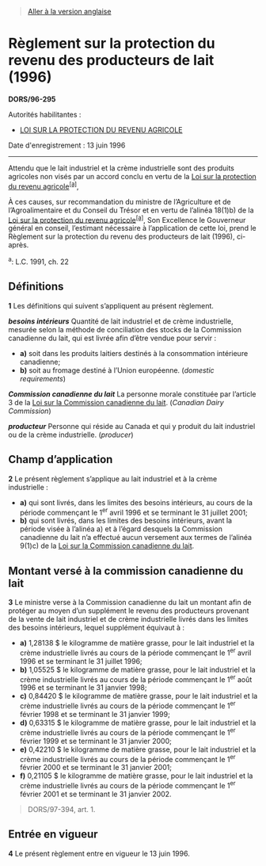 > [Aller à la version anglaise](/en/Regulations/Statutory%20Orders%20and%20Regulations/96/295.md)

# Règlement sur la protection du revenu des producteurs de lait (1996)

**DORS/96-295**

Autorités habilitantes : 
- [LOI SUR LA PROTECTION DU REVENU AGRICOLE](/fr/Lois/Lois%20du%20Canada/1991/ch.%2022.md)

Date d'enregistrement : 13 juin 1996

----------

Attendu que le lait industriel et la crème industrielle sont des produits agricoles non visés par un accord conclu en vertu de la [Loi sur la protection du revenu agricole](/fr/Lois/Lois%20du%20Canada/1991/ch.%2022.md)<sup><a href='#footnotea_f'>[a]</a></sup>,

À ces causes, sur recommandation du ministre de l’Agriculture et de l’Agroalimentaire et du Conseil du Trésor et en vertu de l’alinéa 18(1)b) de la [Loi sur la protection du revenu agricole](/fr/Lois/Lois%20du%20Canada/1991/ch.%2022.md)<sup><a href='#footnotea_f'>[a]</a></sup>, Son Excellence le Gouverneur général en conseil, l’estimant nécessaire à l’application de cette loi, prend le Règlement sur la protection du revenu des producteurs de lait (1996), ci-après.

<a name='footnotea_f'><sup>a</sup></a>: L.C. 1991, ch. 22<br />




## Définitions


**1** Les définitions qui suivent s’appliquent au présent règlement.

***besoins intérieurs*** Quantité de lait industriel et de crème industrielle, mesurée selon la méthode de conciliation des stocks de la Commission canadienne du lait, qui est livrée afin d’être vendue pour servir :
- **a)** soit dans les produits laitiers destinés à la consommation intérieure canadienne;
- **b)** soit au fromage destiné à l’Union européenne. (*domestic requirements*)

***Commission canadienne du lait*** La personne morale constituée par l’article 3 de la [Loi sur la Commission canadienne du lait](/fr/Lois/Lois%20révisées%20du%20Canada/C/C-15.md). (*Canadian Dairy Commission*)

***producteur*** Personne qui réside au Canada et qui y produit du lait industriel ou de la crème industrielle. (*producer*)




## Champ d’application


**2** Le présent règlement s’applique au lait industriel et à la crème industrielle :
- **a)** qui sont livrés, dans les limites des besoins intérieurs, au cours de la période commençant le 1<sup>er</sup> avril 1996 et se terminant le 31 juillet 2001;
- **b)** qui sont livrés, dans les limites des besoins intérieurs, avant la période visée à l’alinéa a) et à l’égard desquels la Commission canadienne du lait n’a effectué aucun versement aux termes de l’alinéa 9(1)c) de la [Loi sur la Commission canadienne du lait](/fr/Lois/Lois%20révisées%20du%20Canada/C/C-15.md).




## Montant versé à la commission canadienne du lait


**3** Le ministre verse à la Commission canadienne du lait un montant afin de protéger au moyen d’un supplément le revenu des producteurs provenant de la vente de lait industriel et de crème industrielle livrés dans les limites des besoins intérieurs, lequel supplément équivaut à :
- **a)** 1,28138 $ le kilogramme de matière grasse, pour le lait industriel et la crème industrielle livrés au cours de la période commençant le 1<sup>er</sup> avril 1996 et se terminant le 31 juillet 1996;
- **b)** 1,05525 $ le kilogramme de matière grasse, pour le lait industriel et la crème industrielle livrés au cours de la période commençant le 1<sup>er</sup> août 1996 et se terminant le 31 janvier 1998;
- **c)** 0,84420 $ le kilogramme de matière grasse, pour le lait industriel et la crème industrielle livrés au cours de la période commençant le 1<sup>er</sup> février 1998 et se terminant le 31 janvier 1999;
- **d)** 0,63315 $ le kilogramme de matière grasse, pour le lait industriel et la crème industrielle livrés au cours de la période commençant le 1<sup>er</sup> février 1999 et se terminant le 31 janvier 2000;
- **e)** 0,42210 $ le kilogramme de matière grasse, pour le lait industriel et la crème industrielle livrés au cours de la période commençant le 1<sup>er</sup> février 2000 et se terminant le 31 janvier 2001;
- **f)** 0,21105 $ le kilogramme de matière grasse, pour le lait industriel et la crème industrielle livrés au cours de la période commençant le 1<sup>er</sup> février 2001 et se terminant le 31 janvier 2002.
> DORS/97-394, art. 1.





## Entrée en vigueur


**4** Le présent règlement entre en vigueur le 13 juin 1996.


